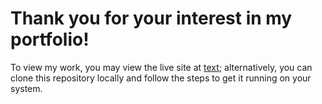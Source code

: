 # Thank you for your interest in my portfolio!

To view my work, you may view the live site at [text](https://arogers4495.github.io/Portfolio/); alternatively, you can clone this repository locally and follow the steps to get it running on your system.
